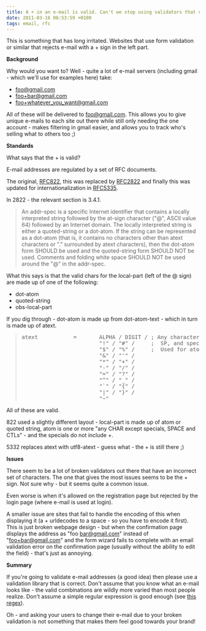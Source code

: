```yaml
---
title: A + in an e-mail is valid. Can't we stop using validators that don't follow the standard?
date: 2011-03-16 06:53:59 +0100
tags: email, rfc
---
```


This is something that has long irritated. Websites that use form validation or similar that rejects e-mail with a + sign in the left part.

**Background**

Why would you want to? Well - quite a lot of e-mail servers (including gmail - which we'll use for examples here) take:

* foo@gmail.com
* foo+bar@gmail.com
* foo+whatever_you_want@gmail.com

All of these will be delivered to foo@gmail.com. This allows you to give unique e-mails to each site out there while still only needing the one account - makes filtering in gmail easier, and allows you to track who's selling what to others too ;)

**Standards**

What says that the + is valid?

E-mail addresses are regulated by a set of RFC documents.

The original, [RFC822](http://www.faqs.org/rfcs/rfc822.html), this was replaced by [RFC2822](http://www.faqs.org/rfcs/rfc2822.html) and finally this was updated for internationalization in [RFC5335](http://www.faqs.org/rfcs/rfc5335.html).

In 2822 - the relevant section is 3.4.1.

<blockquote>An addr-spec is a specific Internet identifier that contains a
   locally interpreted string followed by the at-sign character ("@",
   ASCII value 64) followed by an Internet domain.  The locally
   interpreted string is either a quoted-string or a dot-atom.  If the
   string can be represented as a dot-atom (that is, it contains no
   characters other than atext characters or "." surrounded by atext
   characters), then the dot-atom form SHOULD be used and the
   quoted-string form SHOULD NOT be used. Comments and folding white
   space SHOULD NOT be used around the "@" in the addr-spec.</blockquote>

What this says is that the valid chars for the local-part (left of the @ sign) are made up of one of the following:

* dot-atom
* quoted-string
* obs-local-part

If you dig through - dot-atom is made up from dot-atom-text - which in turn is made up of atext.

<blockquote>
<pre>
atext           =       ALPHA / DIGIT / ; Any character except controls,
                        "!" / "#" /     ;  SP, and specials.
                        "$" / "%" /     ;  Used for atoms
                        "&" / "'" /
                        "*" / "+" /
                        "-" / "/" /
                        "=" / "?" /
                        "^" / "_" /
                        "`" / "{" /
                        "|" / "}" /
                        "~"
</pre></blockquote>

All of these are valid.

822 used a slightly different layout - local-part is made up of atom or quoted string, atom is one or more "any CHAR except specials, SPACE and CTLs" - and the specials do not include +.

5332 replaces atext with utf8-atext - guess what - the + is still there ;)

**Issues**

There seem to be a lot of broken validators out there that have an incorrect set of characters. The one that gives the most issues seems to be the + sign. Not sure why - but it seems quite a common issue.

Even worse is when it's allowed on the registration page but rejected by the login page (where e-mail is used at login).

A smaller issue are sites that fail to handle the encoding of this when displaying it (a + urldecodes to a space - so you have to encode it first). This is just broken webpage design - but when the confirmation page displays the address as "foo bar@gmail.com" instead of "foo+bar@gmail.com" and the form wizard fails to complete with an email validation error on the confirmation page (usually without the ability to edit the field) - that's just as annoying.

**Summary**

If you're going to validate e-mail addresses (a good idea) then please use a validation library that is correct. Don't assume that you know what an e-mail looks like - the valid combinations are wildly more varied than most people realize. Don't assume a simple regular expression is good enough (see [this regex](http://www.ex-parrot.com/pdw/Mail-RFC822-Address.html)).

Oh - and asking your users to change their e-mail due to your broken validation is not something that makes them feel good towards your brand!
